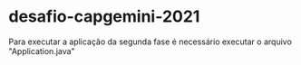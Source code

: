 # desafio-capgemini-2021

Para executar a aplicação da segunda fase é necessário executar o arquivo "Application.java"
